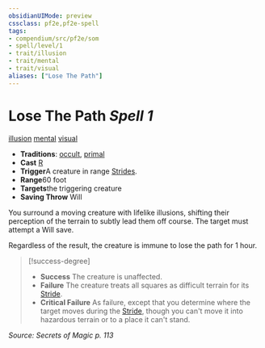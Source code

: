 ```yaml
---
obsidianUIMode: preview
cssclass: pf2e,pf2e-spell
tags:
- compendium/src/pf2e/som
- spell/level/1
- trait/illusion
- trait/mental
- trait/visual
aliases: ["Lose The Path"]
---
```

# Lose The Path *Spell 1*   
[illusion](rules/traits/illusion.md)  [mental](rules/traits/mental.md)  [visual](rules/traits/visual.md)  

- **Traditions**: [occult](rules/traits/occult.md), [primal](rules/traits/primal.md)
- **Cast** [R](rules/core-rulebook/chapter-9-playing-the-game.md#Actions "Reaction") 
- **Trigger**A creature in range [Strides](rules/actions/stride.md).
- **Range**60 foot
- **Targets**the triggering creature
- **Saving Throw** Will

You surround a moving creature with lifelike illusions, shifting their perception of the terrain to subtly lead them off course. The target must attempt a Will save.

Regardless of the result, the creature is immune to lose the path for 1 hour.

> [!success-degree] 
> - **Success** The creature is unaffected.
> - **Failure** The creature treats all squares as difficult terrain for its [Stride](rules/actions/stride.md).
> - **Critical Failure** As failure, except that you determine where the target moves during the [Stride](rules/actions/stride.md), though you can't move it into hazardous terrain or to a place it can't stand.

*Source: Secrets of Magic p. 113*